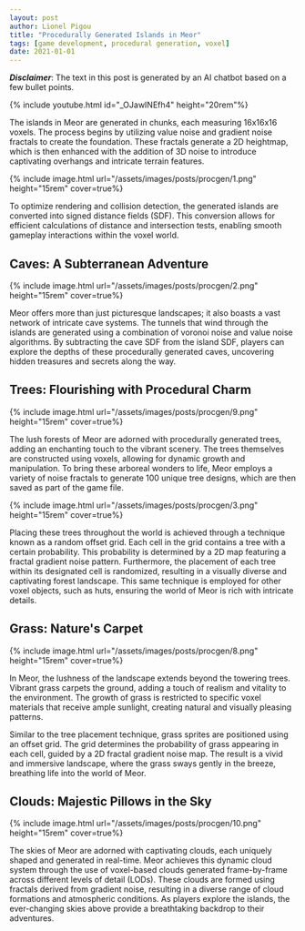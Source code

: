 ```yaml
---
layout: post
author: Lionel Pigou
title: "Procedurally Generated Islands in Meor"
tags: [game development, procedural generation, voxel]
date: 2021-01-01
---
```


**_Disclaimer_**: The text in this post is generated by an AI chatbot based on a few bullet points.


<!-- Prompt:
Write a blog post in markdown titled "Procedurally Generated Islands in Meor". Go a deeper for each pointer and improve my English writing.
Context: my game Meor is a smooth voxel game that runs mostly on GPU.
Content:
- Islands: generated in chunks of size 16x16x16 using fractals of value noise and gradient noise and then converted to a signed distance field, first a 2D heightmap is generated then some 3D noise is added to create overhangs
- Caves: cave tunnels are generated using a combination of voronoi noise and value noise. The cave SDF is subtracted from the island SDF.
- Trees: Trees are made of voxels and are procedurally generated with all kinds of noise fractals. 100 random trees are generated and saved as a game file. To place the trees, I use a technique called random offset grid. Each cell in the grid contains a tree with a certain probability. This probability is a 2D map with a fractal of gradient noise. The placement of the tree within the cell is also random. We do the same for all other voxel objects like huts for example.
- Grass: grass grows only on certain voxel materials when their is enough sunlight. The grass sprites are placed similar to how the trees are placed with an offset grid.
- Clouds: clouds are made of voxels and are generated in real time every frame across LODs. They are fractals of gradient noise.
-->

{% include youtube.html id="_OJawINEfh4" height="20rem"%}

<!-- ## Islands: From Fractals to Signed Distance Fields -->

The islands in Meor are generated in chunks, each measuring 16x16x16 voxels. The process begins by utilizing value noise and gradient noise fractals to create the foundation. These fractals generate a 2D heightmap, which is then enhanced with the addition of 3D noise to introduce captivating overhangs and intricate terrain features.

{% include image.html url="/assets/images/posts/procgen/1.png" height="15rem" cover=true%}

To optimize rendering and collision detection, the generated islands are converted into signed distance fields (SDF). This conversion allows for efficient calculations of distance and intersection tests, enabling smooth gameplay interactions within the voxel world.

## Caves: A Subterranean Adventure
{% include image.html url="/assets/images/posts/procgen/2.png" height="15rem" cover=true%}

Meor offers more than just picturesque landscapes; it also boasts a vast network of intricate cave systems. The tunnels that wind through the islands are generated using a combination of voronoi noise and value noise algorithms. By subtracting the cave SDF from the island SDF, players can explore the depths of these procedurally generated caves, uncovering hidden treasures and secrets along the way.

## Trees: Flourishing with Procedural Charm
{% include image.html url="/assets/images/posts/procgen/9.png" height="15rem" cover=true%}

The lush forests of Meor are adorned with procedurally generated trees, adding an enchanting touch to the vibrant scenery. The trees themselves are constructed using voxels, allowing for dynamic growth and manipulation. To bring these arboreal wonders to life, Meor employs a variety of noise fractals to generate 100 unique tree designs, which are then saved as part of the game file.

{% include image.html url="/assets/images/posts/procgen/3.png" height="15rem" cover=true%}

Placing these trees throughout the world is achieved through a technique known as a random offset grid. Each cell in the grid contains a tree with a certain probability. This probability is determined by a 2D map featuring a fractal gradient noise pattern. Furthermore, the placement of each tree within its designated cell is randomized, resulting in a visually diverse and captivating forest landscape. This same technique is employed for other voxel objects, such as huts, ensuring the world of Meor is rich with intricate details.

## Grass: Nature's Carpet
{% include image.html url="/assets/images/posts/procgen/8.png" height="15rem" cover=true%}

In Meor, the lushness of the landscape extends beyond the towering trees. Vibrant grass carpets the ground, adding a touch of realism and vitality to the environment. The growth of grass is restricted to specific voxel materials that receive ample sunlight, creating natural and visually pleasing patterns.

Similar to the tree placement technique, grass sprites are positioned using an offset grid. The grid determines the probability of grass appearing in each cell, guided by a 2D fractal gradient noise map. The result is a vivid and immersive landscape, where the grass sways gently in the breeze, breathing life into the world of Meor.

## Clouds: Majestic Pillows in the Sky
{% include image.html url="/assets/images/posts/procgen/10.png" height="15rem" cover=true%}

The skies of Meor are adorned with captivating clouds, each uniquely shaped and generated in real-time. Meor achieves this dynamic cloud system through the use of voxel-based clouds generated frame-by-frame across different levels of detail (LODs). These clouds are formed using fractals derived from gradient noise, resulting in a diverse range of cloud formations and atmospheric conditions. As players explore the islands, the ever-changing skies above provide a breathtaking backdrop to their adventures.

